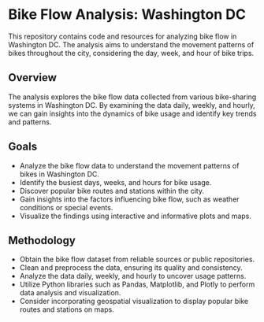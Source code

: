 # Bike Flow Analysis: Washington DC

This repository contains code and resources for analyzing bike flow in Washington DC. The analysis aims to understand the movement patterns of bikes throughout the city, considering the day, week, and hour of bike trips.

## Overview
The analysis explores the bike flow data collected from various bike-sharing systems in Washington DC. By examining the data daily, weekly, and hourly, we can gain insights into the dynamics of bike usage and identify key trends and patterns.

## Goals
- Analyze the bike flow data to understand the movement patterns of bikes in Washington DC.
- Identify the busiest days, weeks, and hours for bike usage.
- Discover popular bike routes and stations within the city.
- Gain insights into the factors influencing bike flow, such as weather conditions or special events.
- Visualize the findings using interactive and informative plots and maps.

## Methodology
- Obtain the bike flow dataset from reliable sources or public repositories.
- Clean and preprocess the data, ensuring its quality and consistency.
- Analyze the data daily, weekly, and hourly to uncover usage patterns.
- Utilize Python libraries such as Pandas, Matplotlib, and Plotly to perform data analysis and visualization.
- Consider incorporating geospatial visualization to display popular bike routes and stations on maps.
